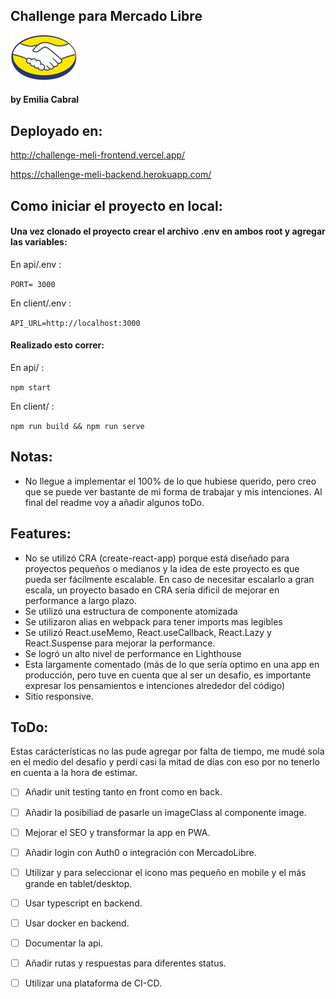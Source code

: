 ## Challenge para Mercado Libre 

![Meli Logo](client/src/images/Logo_ML_x2.png) 

#### by Emilia Cabral


## Deployado en:

http://challenge-meli-frontend.vercel.app/

https://challenge-meli-backend.herokuapp.com/

## Como iniciar el proyecto en local:

#### Una vez clonado el proyecto crear el archivo .env en ambos root y agregar las variables:

En api/.env :

``
PORT= 3000
``

En client/.env :

``
API_URL=http://localhost:3000
``

#### Realizado esto correr:

En api/ :

``
npm start
``

En client/ :

``
npm run build && npm run serve
``

## Notas:

- No llegue a implementar el 100% de lo que hubiese querido, pero creo que se puede ver bastante de mi forma de trabajar y mis intenciones. Al final del readme voy a añadir algunos toDo.

## Features:

- No se utilizó CRA (create-react-app) porque está diseñado para proyectos pequeños o medianos y la idea de este proyecto es que pueda ser fácilmente escalable. En caso de necesitar escalarlo a gran escala, un proyecto basado en CRA sería dificil de mejorar en performance a largo plazo.
- Se utilizó una estructura de componente atomizada
- Se utilizaron alias en webpack para tener imports mas legibles
- Se utilizó React.useMemo, React.useCallback, React.Lazy y React.Suspense para mejorar la performance.
- Se logró un alto nivel de performance en Lighthouse
- Esta largamente comentado (más de lo que sería optimo en una app en producción, pero tuve en cuenta que al ser un desafío, es importante expresar los pensamientos e intenciones alrededor del código)
- Sitio responsive.

## ToDo:

Estas carácterísticas no las pude agregar por falta de tiempo, me mudé sola en el medio del desafío y perdí casi la mitad de días con eso por no tenerlo en cuenta a la hora de estimar.

- [ ] Añadir unit testing tanto en front como en back.
- [ ] Añadir la posibiliad de pasarle un imageClass al componente image.
- [ ] Mejorar el SEO y transformar la app en PWA.
- [ ] Añadir login con Auth0 o integración con MercadoLibre.
- [ ] Utilizar <picture> y <source> para seleccionar el icono mas pequeño en mobile y el más grande en tablet/desktop.

- [ ] Usar typescript en backend.
- [ ] Usar docker en backend.
- [ ] Documentar la api.
- [ ] Añadir rutas y respuestas para diferentes status.
- [ ] Utilizar una plataforma de CI-CD.

